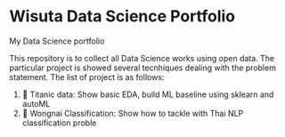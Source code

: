 # Wisuta Data Science Portfolio
My Data Science portfolio


This repository is to collect all Data Science works using open data. 
The particular project is showed several tecnhiques dealing with the problem statement.
The list of project is as follows:

1. 🚢 Titanic data: Show basic EDA, build ML baseline using sklearn and autoML
2. 🍚 Wongnai Classification: Show how to tackle with Thai NLP classification proble
